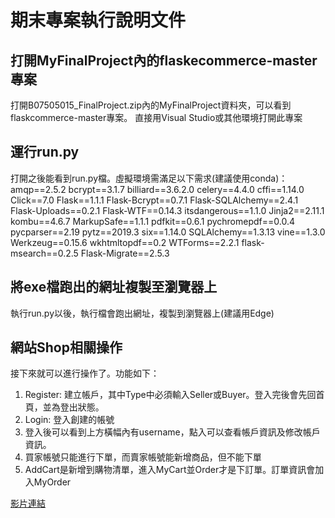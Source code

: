 # 期末專案執行說明文件## 打開MyFinalProject內的flaskecommerce-master專案打開B07505015_FinalProject.zip內的MyFinalProject資料夾，可以看到flaskcommerce-master專案。直接用Visual Studio或其他環境打開此專案## 運行run.py打開之後能看到run.py檔。虛擬環境需滿足以下需求(建議使用conda)：amqp==2.5.2bcrypt==3.1.7billiard==3.6.2.0celery==4.4.0cffi==1.14.0Click==7.0Flask==1.1.1Flask-Bcrypt==0.7.1Flask-SQLAlchemy==2.4.1Flask-Uploads==0.2.1Flask-WTF==0.14.3itsdangerous==1.1.0Jinja2==2.11.1kombu==4.6.7MarkupSafe==1.1.1pdfkit==0.6.1pychromepdf==0.0.4pycparser==2.19pytz==2019.3six==1.14.0SQLAlchemy==1.3.13vine==1.3.0Werkzeug==0.15.6wkhtmltopdf==0.2WTForms==2.2.1flask-msearch==0.2.5Flask-Migrate==2.5.3## 將exe檔跑出的網址複製至瀏覽器上執行run.py以後，執行檔會跑出網址，複製到瀏覽器上(建議用Edge)## 網站Shop相關操作接下來就可以進行操作了。功能如下：1. Register: 建立帳戶，其中Type中必須輸入Seller或Buyer。登入完後會先回首頁，並為登出狀態。2. Login: 登入創建的帳號3. 登入後可以看到上方橫幅內有username，點入可以查看帳戶資訊及修改帳戶資訊。4. 買家帳號只能進行下單，而賣家帳號能新增商品，但不能下單5. AddCart是新增到購物清單，進入MyCart並Order才是下訂單。訂單資訊會加入MyOrder[影片連結](https://www.youtube.com/watch?v=r7U2klabISw)